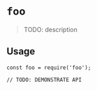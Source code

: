 # `foo`

> TODO: description

## Usage

``` 
const foo = require('foo');

// TODO: DEMONSTRATE API
```
